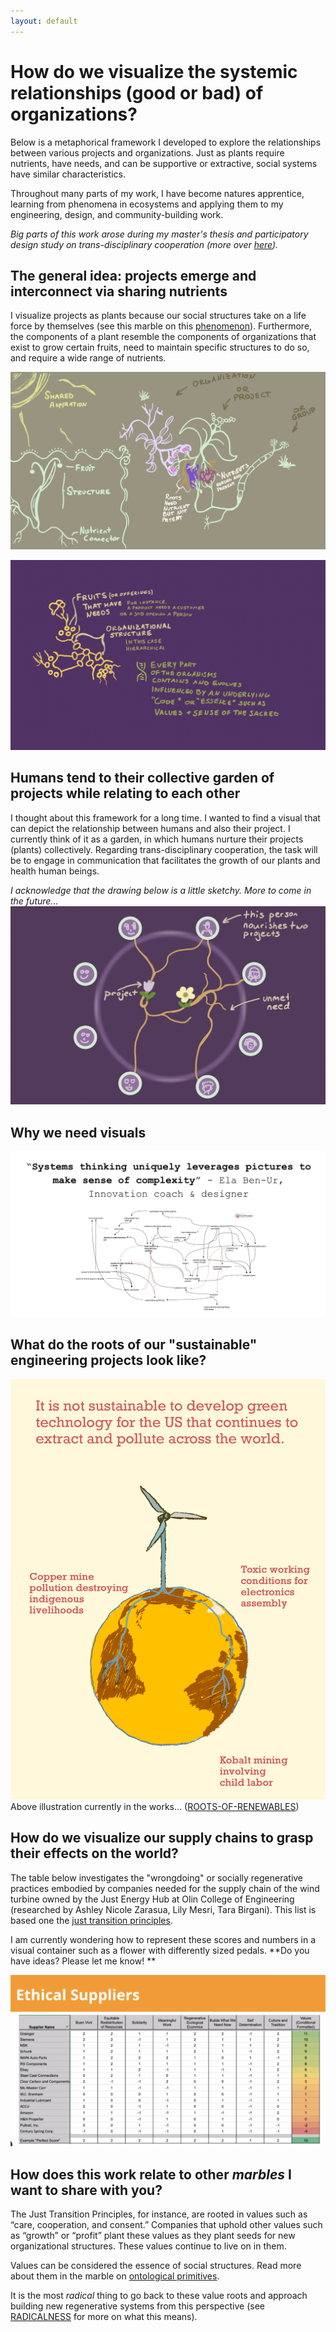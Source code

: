 ```yaml
---
layout: default
---
```

# How do we visualize the systemic relationships (good or bad) of organizations?
Below is a metaphorical framework I developed to explore the relationships between various projects and organizations. Just as plants require nutrients, have needs, and can be supportive or extractive, social systems have similar characteristics. 

Throughout many parts of my work, I have become natures apprentice, learning from phenomena in ecosystems and applying them to my engineering, design, and community-building work. 

*Big parts of this work arose during my master's thesis and participatory design study on trans-disciplinary cooperation (more over [here](MMSSystemicCooperationInterface-A.md)).*

## The general idea: projects emerge and interconnect via sharing nutrients 
I visualize projects as plants because our social structures take on a life force by themselves (see this marble on this [phenomenon](AUTOPOIESIS-A.md)). Furthermore, the components of a plant resemble the components of organizations that exist to grow certain fruits, need to maintain specific structures to do so, and require a wide range of nutrients.

![](media/cleanshot_2024-07-26-at-20-09-42@2x.png)

![](media/cleanshot_2024-07-26-at-20-10-08@2x.png)
## Humans tend to their collective garden of projects while relating to each other
I thought about this framework for a long time. I wanted to find a visual that can depict the relationship between humans and also their project. I currently think of it as a garden, in which humans nurture their projects (plants) collectively. Regarding trans-disciplinary cooperation, the task will be to engage in communication that facilitates the growth of our plants and health human beings. 

*I acknowledge that the drawing below is a little sketchy. More to come in the future...*
![](media/cleanshot_2024-08-28-at-12-36-54@2x.png)

## Why we need visuals
!["Systems thinking uniquely leverages pictures to make sense of complexity" - Ela Ben-Ur](media/cleanshot_2024-08-06-at-11-48-33@2x.png)

## What do the roots of our "sustainable" engineering projects look like?
![](media/ROOTS-OF-RENEWABLES_1.png)
Above illustration currently in the works... ([ROOTS-OF-RENEWABLES](ROOTS-OF-RENEWABLES.md))
## How do we visualize our supply chains to grasp their effects on the world?
The table below investigates the "wrongdoing" or socially regenerative practices embodied by companies needed for the supply chain of the wind turbine owned by the Just Energy Hub at Olin College of Engineering (researched by Ashley Nicole Zarasua, Lily Mesri, Tara Birgani). This list is based one the [just transition principles](https://climatejusticealliance.org/just-transition/).

I am currently wondering how to represent these scores and numbers in a visual container such as a flower with differently sized pedals. **Do you have ideas? Please let me know! **

![](media/cleanshot_2024-08-06-at-11-54-49@2x.png)

## How does this work relate to other *marbles* I want to share with you?
The Just Transition Principles, for instance, are rooted in values such as “care, cooperation, and consent.” Companies that uphold other values such as “growth” or “profit” plant these values as they plant seeds for new organizational structures. These values continue to live on in them.

Values can be considered the essence of social structures. Read more about them in the marble on [ontological primitives](ONTOLOGICAL-PRIMITIVES.md).

It is the most *radical* thing to go back to these value roots and approach building new regenerative systems from this perspective (see [RADICALNESS](RADICALNESS.md) for more on what this means).




